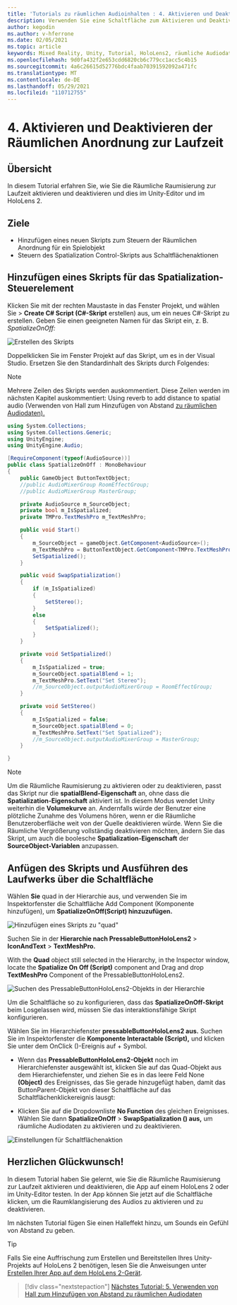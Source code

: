 ```yaml
---
title: 'Tutorials zu räumlichen Audioinhalten : 4. Aktivieren und Deaktivieren räumlicher Audiowiedergabe zur Laufzeit'
description: Verwenden Sie eine Schaltfläche zum Aktivieren und Deaktivieren der Räumlichen Anordnung von Audiodaten zur Laufzeit.
author: kegodin
ms.author: v-hferrone
ms.date: 02/05/2021
ms.topic: article
keywords: Mixed Reality, Unity, Tutorial, HoloLens2, räumliche Audiodaten, MRTK, Mixed Reality-Toolkit, UWP, Windows 10, HRTF, kopfbezogene Übertragungsfunktion, Hall, Microsoft Spatializer
ms.openlocfilehash: 9d0fa432f2e653cdd6820cb6c779cc1acc5c4b15
ms.sourcegitcommit: 4a6c26615d52776bdc4faab70391592092a471fc
ms.translationtype: MT
ms.contentlocale: de-DE
ms.lasthandoff: 05/29/2021
ms.locfileid: "110712755"
---
```

# <a name="4-enabling-and-disabling-spatialization-at-run-time"></a>4. Aktivieren und Deaktivieren der Räumlichen Anordnung zur Laufzeit

## <a name="overview"></a>Übersicht

In diesem Tutorial erfahren Sie, wie Sie die Räumliche Raumisierung zur Laufzeit aktivieren und deaktivieren und dies im Unity-Editor und im HoloLens 2.

## <a name="objectives"></a>Ziele

* Hinzufügen eines neuen Skripts zum Steuern der Räumlichen Anordnung für ein Spielobjekt
* Steuern des Spatialization Control-Skripts aus Schaltflächenaktionen

## <a name="add-spatialization-control-script"></a>Hinzufügen eines Skripts für das Spatialization-Steuerelement

 Klicken Sie mit der rechten Maustaste in das Fenster Projekt, und wählen Sie  >  **Create C# Script (C#-Skript** erstellen) aus, um ein neues C#-Skript zu erstellen. Geben Sie einen geeigneten Namen für das Skript ein, z. B. _SpatializeOnOff:_

![Erstellen des Skripts](images/spatial-audio/spatial-audio-04-section1-step1-1.PNG)

Doppelklicken Sie im Fenster Projekt auf das Skript, um es in der Visual Studio. Ersetzen Sie den Standardinhalt des Skripts durch Folgendes:

> [!NOTE]
> Mehrere Zeilen des Skripts werden auskommentiert. Diese Zeilen werden im nächsten Kapitel auskommentiert: Using reverb to add distance to spatial audio (Verwenden von Hall zum Hinzufügen von Abstand [zu räumlichen Audiodaten).](unity-spatial-audio-ch5.md)

```c#
using System.Collections;
using System.Collections.Generic;
using UnityEngine;
using UnityEngine.Audio;

[RequireComponent(typeof(AudioSource))]
public class SpatializeOnOff : MonoBehaviour
{
    public GameObject ButtonTextObject;
    //public AudioMixerGroup RoomEffectGroup;
    //public AudioMixerGroup MasterGroup;

    private AudioSource m_SourceObject;
    private bool m_IsSpatialized;
    private TMPro.TextMeshPro m_TextMeshPro;

    public void Start()
    {
        m_SourceObject = gameObject.GetComponent<AudioSource>();
        m_TextMeshPro = ButtonTextObject.GetComponent<TMPro.TextMeshPro>();
        SetSpatialized();
    }

    public void SwapSpatialization()
    {
        if (m_IsSpatialized)
        {
            SetStereo();
        }
        else
        {
            SetSpatialized();
        }
    }

    private void SetSpatialized()
    {
        m_IsSpatialized = true;
        m_SourceObject.spatialBlend = 1;
        m_TextMeshPro.SetText("Set Stereo");
        //m_SourceObject.outputAudioMixerGroup = RoomEffectGroup;
    }

    private void SetStereo()
    {
        m_IsSpatialized = false;
        m_SourceObject.spatialBlend = 0;
        m_TextMeshPro.SetText("Set Spatialized");
        //m_SourceObject.outputAudioMixerGroup = MasterGroup;
    }

}
```

> [!NOTE]
> Um die Räumliche Raumisierung zu aktivieren oder zu deaktivieren, passt das Skript nur die **spatialBlend-Eigenschaft** an, ohne dass die **Spatialization-Eigenschaft** aktiviert ist. In diesem Modus wendet Unity weiterhin die **Volumekurve** an. Andernfalls würde der Benutzer eine plötzliche Zunahme des Volumens hören, wenn er die Räumliche Benutzeroberfläche weit von der Quelle deaktivieren würde.
> Wenn Sie die Räumliche Vergrößerung vollständig deaktivieren möchten, ändern Sie das Skript, um auch die boolesche **Spatialization-Eigenschaft** der **SourceObject-Variablen** anzupassen.

## <a name="attach-your-script-and-drive-it-from-the-button"></a>Anfügen des Skripts und Ausführen des Laufwerks über die Schaltfläche

Wählen **Sie** quad in der Hierarchie aus, und verwenden Sie im Inspektorfenster die Schaltfläche Add Component (Komponente hinzufügen), um **SpatializeOnOff(Script) hinzuzufügen.**

![Hinzufügen eines Skripts zu "quad"](images/spatial-audio/spatial-audio-04-section2-step1-1.PNG)

Suchen Sie in der **Hierarchie nach PressableButtonHoloLens2**  >  **IconAndText**  >  **TextMeshPro.**

With the **Quad** object still selected in the Hierarchy, in the Inspector window, locate the **Spatialize On Off (Script)** component and Drag and drop **TextMeshPro** Component of the PressableButtonHoloLens2.

![Suchen des PressableButtonHoloLens2-Objekts in der Hierarchie](images/spatial-audio/spatial-audio-04-section2-step1-2.PNG)

Um die Schaltfläche so zu konfigurieren, dass das **SpatializeOnOff-Skript** beim Losgelassen wird, müssen Sie das interaktionsfähige Skript konfigurieren.

Wählen Sie im Hierarchiefenster **pressableButtonHoloLens2 aus.** Suchen Sie im Inspektorfenster die **Komponente Interactable (Script),** und klicken Sie unter dem OnClick ()-Ereignis auf + Symbol.

* Wenn das **PressableButtonHoloLens2-Objekt** noch im Hierarchiefenster ausgewählt  ist, klicken Sie auf das Quad-Objekt aus dem Hierarchiefenster, und ziehen Sie es in das leere Feld None **(Object)** des Ereignisses, das Sie gerade hinzugefügt haben, damit das ButtonParent-Objekt von dieser Schaltfläche auf das Schaltflächenklickereignis lausgt:

* Klicken Sie auf die Dropdownliste **No Function** des gleichen Ereignisses. Wählen Sie dann **SpatializeOnOff**  >  **SwapSpatialization () aus,** um räumliche Audiodaten zu aktivieren und zu deaktivieren.

![Einstellungen für Schaltflächenaktion](images/spatial-audio/spatial-audio-04-section2-step1-3.PNG)

## <a name="congratulations"></a>Herzlichen Glückwunsch!

In diesem Tutorial haben Sie gelernt, wie Sie die Räumliche Raumisierung zur Laufzeit aktivieren und deaktivieren, die App auf einem HoloLens 2 oder im Unity-Editor testen. In der App können Sie jetzt auf die Schaltfläche klicken, um die Raumklangisierung des Audios zu aktivieren und zu deaktivieren.

Im nächsten Tutorial fügen Sie einen Halleffekt hinzu, um Sounds ein Gefühl von Abstand zu geben.

> [!TIP]
> Falls Sie eine Auffrischung zum Erstellen und Bereitstellen Ihres Unity-Projekts auf HoloLens 2 benötigen, lesen Sie die Anweisungen unter [Erstellen Ihrer App auf dem HoloLens 2-Gerät](mr-learning-base-02.md#building-your-application-to-your-hololens-2).

> [!div class="nextstepaction"]
> [Nächstes Tutorial: 5. Verwenden von Hall zum Hinzufügen von Abstand zu räumlichen Audiodaten](unity-spatial-audio-ch5.md)
